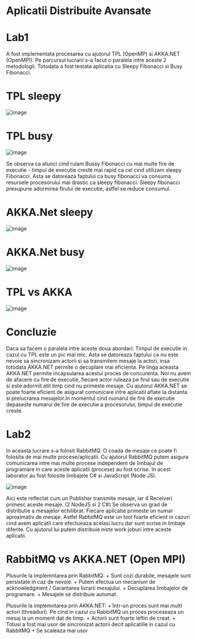 # Aplicatii Distribuite Avansate
# Lab1
A fost implementata procesarea cu ajutorul TPL (OpenMP) si AKKA.NET (OpenMPI). Pe parcursul lucrarii s-a facut o paralela intre aceste 2 metodologii. Totodata a fost testata aplicatia cu Sleepy Fibonacci si Busy Fibonacci.

# TPL sleepy
![image](https://user-images.githubusercontent.com/26895687/84590177-f2066e80-ae3c-11ea-8e37-6074b6ef6d3a.png)

# TPL busy
![image](https://user-images.githubusercontent.com/26895687/84590191-15311e00-ae3d-11ea-9018-b04e8ed19d26.png)

Se observa ca atunci cind rulam Bussy Fibonacci cu mai multe fire de executie - timpul de executie creste mai rapid ca cel cind utilizam sleepy Fibonacci. Asta se datoreaza faptului ca busy fibonacci va consuma resursele procesorului mai drastic ca sleepy fibonacci. Sleepy fibonacci presupune adormirea firului de executie, astfel se reduce consumul.

# AKKA.Net sleepy
![image](https://user-images.githubusercontent.com/26895687/84590225-693c0280-ae3d-11ea-9d6e-4ed427700866.png)

# AKKA.Net busy
![image](https://user-images.githubusercontent.com/26895687/84590237-7c4ed280-ae3d-11ea-8a2c-9b604395733e.png)

# TPL vs AKKA
![image](https://user-images.githubusercontent.com/26895687/84590250-97214700-ae3d-11ea-85e1-018c4015af18.png)

# Concluzie
Daca sa facem o paralela intre aceste doua abordari: Timpul de executie in cazul cu TPL este un pic mai mic. Asta se datoreaza faptului ca nu este nevoie sa sincronizam actorii si sa transmitem mesaje la actori, insa totodata AKKA.NET permite o decuplare mai eficienta. Pe linga aceasta AKKA.NET permite incapsularea acestui proces de concurenta. Noi nu avem de afacere cu fire de executie, fiecare actor ruleaza pe firul sau de executie si este adormit atit timp cind nu primeste mesaje. Cu ajutorul AKKA.NET se poate foarte eficient de asigurat comunicare intre aplicatii aflate la distanta si prelucrarea mesajelor.In momentul cind numarul de fire de executie depaseste numarul de fire de executie a procesorului, timpul de executie creste.

# Lab2
In aceasta lucrare s-a folosit RabbitMQ. O coada de mesaje ce poate fi folosita de mai multe procese/aplicatii. Cu ajutorul RabbitMQ putem asigura comunicarea intre mai multe procese independent de limbajul de programare in care aceste aplicatii (procese) au fost scrise. In acest laborator au fost folosite limbajele C# si JavaScript (Node JS).

![image](https://user-images.githubusercontent.com/26895687/84590317-30e8f400-ae3e-11ea-8161-a1193a8f2851.png)

Aici este reflectat cum un Publisher transmite mesaje, iar 4 Receiveri primesc aceste mesaje. (2 NodeJS si 2 C#) Se observa un grad de distributie a mesajelor echilibrat. Fiecare aplicatie primeste un numar aproximativ de mesaje. Astfel RabbitMQ este un tool foarte eficient in cazuri cind avem aplicatii care efectueaza acelasi lucru dar sunt scrise in limbaje diferite. Cu ajutorul lui putem distribuie niste work joburi intre aceste aplicatii.

# RabbitMQ vs AKKA.NET (Open MPI)
Plusurile la implemntarea prin RabbitMQ: + Sunt cozi durabile, mesajele sunt persistate in caz de nevoie. + Putem efectua un mecanism de acknowledgment / Garantarea livrarii mesajului. + Decuplarea limbajelor de programare. + Mesajele se distribuie automat.

Plusurile la implemntarea prin AKKA.NET: + Intr-un proces sunt mai multi actori (threaduri). Pe cind in cazul cu RabbitMQ un proces proceseaza un mesaj la un moment dat de timp. + Actorii sunt foarte ieftin de creat. + Totusi a fost mai usor de sincronizat actorii decit aplicatiile in cazul cu RabbitMQ + Se scaleaza mai usor
